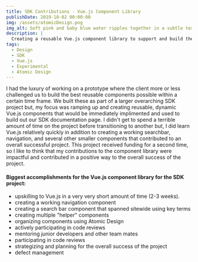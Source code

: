 ```yaml
---
title: SDK Contributions - Vue.js Component Library
publishDate: 2019-10-02 00:00:00
img: /assets/atomicDesign.png
img_alt: Soft pink and baby blue water ripples together in a subtle texture.
description: |
  Creating a reusable Vue.js component library to support and build the SDK documentation website with
tags:
  - Design
  - SDK
  - Vue.js
  - Experimental
  - Atomic Design
---
```


I had the luxury of working on a prototype where the client more or less challenged us to build the best reusable components possible within a certain time frame. We built these as part of a larger overarching SDK project but, my focus was ramping up and creating reusable, dynamic Vue.js components that would be immediately implimented and used to build out our SDK documentation page. I didn't get to spend a terrible amount of time on the project before transitioning to another but, I did learn Vue.js relatively quickly in addition to creating a working searchbar, navigation, and several other smaller components that contributed to an overall successful project. This project received funding for a second time, so I like to think that my contributions to the component library were impactful and contributed in a positive way to the overall success of the project. 

#### Biggest accomplishments for the Vue.js component library for the SDK project:

- upskilling to Vue.js in a very very short amount of time (2-3 weeks).
- creating a working navigation component
- creating a search bar component that spanned sitewide using key terms
- creating multiple "helper" components 
- organizing components using Atomic Design
- actively participating in code reviews
- mentoring junior developers and other team mates
- participating in code reviews
- strategizing and planning for the overall success of the project
- defect management

